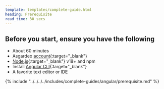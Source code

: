 ```yaml
---
template: templates/complete-guide.html
heading: Prerequisite
read_time: 30 secs
---
```


## Before you start, ensure you have the following

* About 60 minutes
* Asgardeo [account](https://wso2.com/asgardeo/docs/get-started/create-asgardeo-account/){:target="_blank"}
* [Node.js](https://nodejs.org/en/download/package-manager){:target="_blank"} v18+ and npm
* Install [Angular CLI](https://nodejs.org/en/download/package-manager){:target="_blank"}
* A favorite text editor or IDE

{% include "../../../../includes/complete-guides/angular/prerequisite.md" %}
